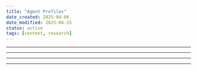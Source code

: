 ```yaml
---
title: "Agent Profiles"
date_created: 2025-04-06
date_modified: 2025-04-15
status: active
tags: [content, research]
---
```


---

---

---

---


